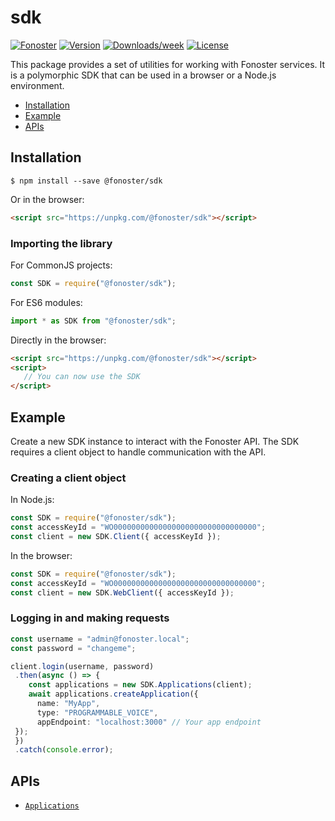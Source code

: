 sdk
=================

[![Fonoster](https://img.shields.io/badge/fonoster-sdk-brightgreen.svg)](https://fonoster.com)
[![Version](https://img.shields.io/npm/v/@fonoster/sdk.svg)](https://npmjs.org/package/@fonoster/sdk)
[![Downloads/week](https://img.shields.io/npm/dw/@fonoster/sdk.svg)](https://npmjs.org/package/@fonoster/sdk)
[![License](https://img.shields.io/npm/l/@fonoster/sdk.svg)](https://github.com/fonoster/fonoster/blob/main/package.json)

This package provides a set of utilities for working with Fonoster services. It is a polymorphic SDK that can be used in a browser or a Node.js environment.

* [Installation](#installation)
* [Example](#example)
* [APIs](#apis)

## Installation

```sh-session
$ npm install --save @fonoster/sdk
```

Or in the browser:

```html
<script src="https://unpkg.com/@fonoster/sdk"></script>
```

### Importing the library

For CommonJS projects:

```typescript
const SDK = require("@fonoster/sdk");
```

For ES6 modules:

```typescript
import * as SDK from "@fonoster/sdk";
```

Directly in the browser:

```html
<script src="https://unpkg.com/@fonoster/sdk"></script>
<script>
   // You can now use the SDK
</script>
```

## Example

Create a new SDK instance to interact with the Fonoster API. The SDK requires a client object to handle communication with the API.

### Creating a client object

In Node.js:

```typescript
const SDK = require("@fonoster/sdk");
const accessKeyId = "WO00000000000000000000000000000000";
const client = new SDK.Client({ accessKeyId });
```

In the browser:

```typescript
const SDK = require("@fonoster/sdk");
const accessKeyId = "WO00000000000000000000000000000000";
const client = new SDK.WebClient({ accessKeyId });
```

### Logging in and making requests

```typescript
const username = "admin@fonoster.local";
const password = "changeme";

client.login(username, password)
 .then(async () => {
    const applications = new SDK.Applications(client);
    await applications.createApplication({
      name: "MyApp",
      type: "PROGRAMMABLE_VOICE",
      appEndpoint: "localhost:3000" // Your app endpoint
 });
 })
 .catch(console.error);
```

## APIs

* [`Applications`](#Applications)

